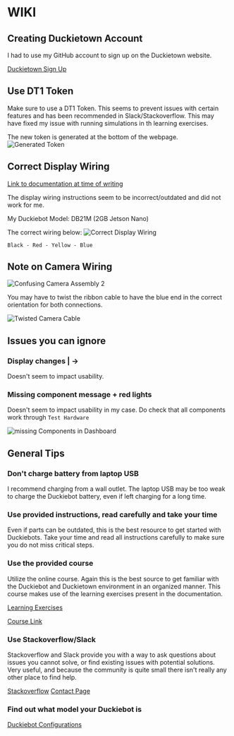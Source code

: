 # WIKI

## Creating Duckietown Account

I had to use my GitHub account to sign up on the Duckietown website.

[Duckietown Sign Up](https://hub.duckietown.com/signup/)

## Use DT1 Token

Make sure to use a DT1 Token. This seems to prevent issues with certain features and has been recommended in Slack/Stackoverflow. This may have fixed my issue with running simulations in th learning exercises.

The new token is generated at the bottom of the webpage.
![Generated Token](../images/duckietown_token_generated.png)
## Correct Display Wiring

[Link to documentation at time of writing](https://docs.duckietown.com/daffy/opmanual-duckiebot/assembly/db21j/index.html#top-deck-assembly)

The display wiring instructions seem to be incorrect/outdated and did not work for me.

My Duckiebot Model: DB21M (2GB Jetson Nano)

The correct wiring below:
![Correct Display Wiring](../images/correct_display_wiring.jpeg)

`Black - Red - Yellow - Blue`

## Note on Camera Wiring


![Confusing Camera Assembly 2](../images/camera_assembly_2.png)


You may have to twist the ribbon cable to have the blue end in the correct orientation for both connections.

![Twisted Camera Cable](../images/twisted_camera_cable.jpeg)




## Issues you can ignore

### Display changes | -> #

Doesn't seem to impact usability.

### Missing component message + red lights

Doesn't seem to impact usability in my case. Do check that all components work through `Test Hardware`

![missing Components in Dashboard](../images/components_not_detected.png)




## General Tips


### Don't charge battery from laptop USB

I recommend charging from a wall outlet. The laptop USB may be too weak to charge the Duckiebot battery, even if left charging for a long time.

### Use provided instructions, read carefully and take your time

Even if parts can be outdated, this is the best resource to get started with Duckiebots. Take your time and read all instructions carefully to make sure you do not miss critical steps.

### Use the provided course

Utilize the online course. Again this is the best source to get familiar with the Duckiebot and Duckietown environment in an organized manner. This course makes use of the learning exercises present in the documentation.

[Learning Exercises](https://docs.duckietown.com/daffy/instructor-manual/resources/exercises/index.html)

[Course Link](https://www.edx.org/learn/technology/eth-zurich-self-driving-cars-with-duckietown)


### Use Stackoverflow/Slack

Stackoverflow and Slack provide you with a way to ask questions about issues you cannot solve, or find existing issues with potential solutions. Very useful, and because the community is quite small there isn't really any other place to find help.

[Stackoverflow](https://stackoverflowteams.com/c/duckietown/questions)
[Contact Page](https://duckietown.com/contact/)



### Find out what model your Duckiebot is

[Duckiebot Configurations](https://docs.duckietown.com/daffy/opmanual-duckiebot/preliminaries_hardware/duckiebot_configurations/index.html)

